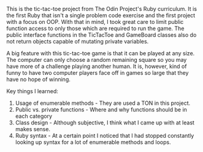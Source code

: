 This is the tic-tac-toe project from The Odin Project's Ruby curriculum.  It is the first Ruby that isn't a single problem code exercise and the first project with a focus on OOP.  With that in mind, I took great care to limit public function access to only those which are required to run the game.  The public interface functions in the TicTacToe and GameBoard classes also do not return objects capable of mutating private variables.

A big feature with this tic-tac-toe game is that it can be played at any size.  The computer can only choose a random remaining square so you may have more of a challenge playing another human.  It is, however, kind of funny to have two computer players face off in games so large that they have no hope of winning.

Key things I learned:
 1. Usage of enumerable methods - They are used a TON in this project.
 2. Public vs. private functions - Where and why functions should be in each category
 3. Class design - Although subjective, I think what I came up with at least makes sense.
 4. Ruby syntax - At a certain point I noticed that I had stopped constantly looking up syntax for a lot of enumerable methods and loops.
